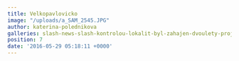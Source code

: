 ```yaml
---
title: Velkopavlovicko
image: "/uploads/a_SAM_2545.JPG"
author: katerina-polednikova
galleries: slash-news-slash-kontrolou-lokalit-byl-zahajen-dvoulety-projekt
position: 7
date: '2016-05-29 05:18:11 +0000'
---
```

